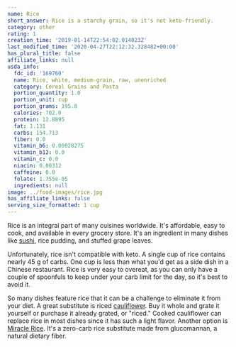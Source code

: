 ```yaml
---
name: Rice
short_answer: Rice is a starchy grain, so it's not keto-friendly.
category: other
rating: 1
creation_time: '2019-01-14T22:54:02.014023Z'
last_modified_time: '2020-04-27T22:12:32.328482+00:00'
has_plural_title: false
affiliate_links: null
usda_info:
  fdc_id: '169760'
  name: Rice, white, medium-grain, raw, unenriched
  category: Cereal Grains and Pasta
  portion_quantity: 1.0
  portion_unit: cup
  portion_grams: 195.0
  calories: 702.0
  protein: 12.8895
  fat: 1.131
  carbs: 154.713
  fiber: 0.0
  vitamin_b6: 0.00028275
  vitamin_b12: 0.0
  vitamin_c: 0.0
  niacin: 0.00312
  caffeine: 0.0
  folate: 1.755e-05
  ingredients: null
image: ../food-images/rice.jpg
has_affiliate_links: false
serving_size_formatted: 1 cup
---
```

Rice is an integral part of many cuisines worldwide.  It's affordable, easy to cook, and available in every grocery store.  It's an ingredient in many dishes like [sushi](/sushi), rice pudding, and stuffed grape leaves.

Unfortunately, rice isn't compatible with keto.  A single cup of rice contains nearly 45 g of carbs.  One cup is less than what you'd get as a side dish in a Chinese restaurant.  Rice is very easy to overeat, as you can only have a couple of spoonfuls to keep under your carb limit for the day, so it's best to avoid it.

So many dishes feature rice that it can be a challenge to eliminate it from your diet.  A great substitute is riced [cauliflower](/cauliflower).  Buy it whole and grate it yourself or purchase it already grated, or "riced." Cooked cauliflower can replace rice in most dishes since it has such a light flavor.  Another option is [Miracle Rice](https://amzn.to/2FzaK52).  It's a zero-carb rice substitute made from glucomannan, a natural dietary fiber.
